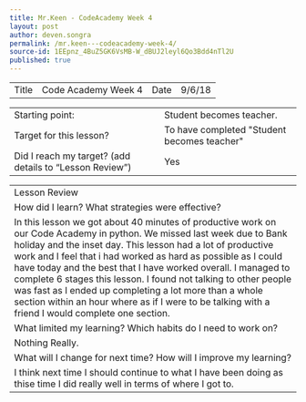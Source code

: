 ```yaml
---
title: Mr.Keen - CodeAcademy Week 4
layout: post
author: deven.songra
permalink: /mr.keen---codeacademy-week-4/
source-id: 1EEpnz_4BuZ5GK6VsMB-W_dBUJ2leyl6Qo3Bdd4nTl2U
published: true
---
```

<table>
  <tr>
    <td>Title</td>
    <td>Code Academy Week 4</td>
    <td>Date</td>
    <td>9/6/18</td>
  </tr>
</table>


<table>
  <tr>
    <td>Starting point:</td>
    <td>Student becomes teacher.</td>
  </tr>
  <tr>
    <td>Target for this lesson?</td>
    <td>To have completed "Student becomes teacher"</td>
  </tr>
  <tr>
    <td>Did I reach my target? 
(add details to “Lesson Review”)</td>
    <td> Yes </td>
  </tr>
</table>


<table>
  <tr>
    <td>Lesson Review</td>
  </tr>
  <tr>
    <td>How did I learn? What strategies were effective? </td>
  </tr>
  <tr>
    <td>In this lesson we got about 40 minutes of productive work on our Code Academy in python. We missed last week due to Bank holiday and the inset day. This lesson had a lot of productive work and I feel that i had worked as hard as possible as I could have today and the best that I have worked overall. I managed to complete 6 stages this lesson. I found not talking to other people was fast as I ended up completing a lot more than a whole section within an hour where as if I were to be talking with a friend I would complete one section.</td>
  </tr>
  <tr>
    <td>What limited my learning? Which habits do I need to work on? </td>
  </tr>
  <tr>
    <td>Nothing Really.</td>
  </tr>
  <tr>
    <td>What will I change for next time? How will I improve my learning?</td>
  </tr>
  <tr>
    <td>I think next time I should continue to what I have been doing as thise time I did really well in terms of where I got to.
</td>
  </tr>
</table>


